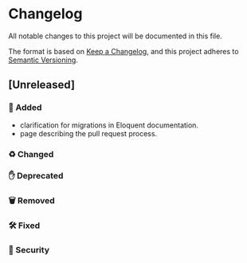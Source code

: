 # Changelog

All notable changes to this project will be documented in this file.

The format is based on [Keep a Changelog](https://keepachangelog.com/en/1.0.0/),
and this project adheres to [Semantic Versioning](https://semver.org/spec/v2.0.0.html).

## [Unreleased]

### 🎉 Added

- clarification for migrations in Eloquent documentation.
- page describing the pull request process.

### ♻️ Changed

### ✋ Deprecated

### 🗑️ Removed

### 🛠️ Fixed

### 🔐 Security
